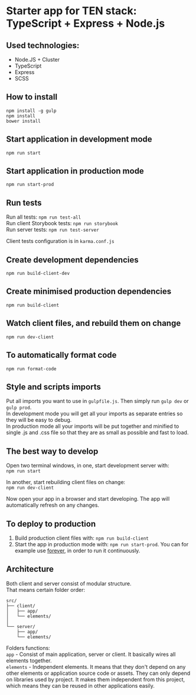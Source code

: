 # Starter app for TEN stack: TypeScript + Express + Node.js

## Used technologies:
- Node.JS + Cluster
- TypeScript
- Express
- SCSS

## How to install
`npm install -g gulp`  
`npm install`  
`bower install`

## Start application in development mode  

`npm run start`  

## Start application in production mode  

`npm run start-prod`  
  
## Run tests
Run all tests: `npm run test-all`  
Run client Storybook tests: `npm run storybook`  
Run server tests: `npm run test-server` 
  
Client tests configuration is in `karma.conf.js`  

## Create development dependencies
`npm run build-client-dev`  

## Create minimised production dependencies
`npm run build-client`  

## Watch client files, and rebuild them on change  
`npm run dev-client`

## To automatically format code  
`npm run format-code`  

## Style and scripts imports
Put all imports you want to use in `gulpfile.js`. Then simply run `gulp dev` or `gulp prod`.  
In development mode you will get all your imports as separate entries so they will be easy to debug.  
In production mode all your imports will be put together and minified to single .js and .css file so that they are as small as possible and fast to load.

## The best way to develop
Open two terminal windows, in one, start development server with:  
`npm run start`  
  
In another, start rebuilding client files on change:  
`npm run dev-client`  
  
Now open your app in a browser and start developing. The app will automatically refresh on any changes.  

## To deploy to production
1. Build production client files with: `npm run build-client`  
2. Start the app in production mode with: `npm run start-prod`. You can for example use [forever](https://github.com/foreversd/forever), in order to run it continuously.  

## Architecture
Both client and server consist of modular structure.  
That means certain folder order:

```
src/  
├── client/  
│   ├── app/  
│   └── elements/  
│   
└── server/  
    ├── app/  
    └── elements/  
```    

Folders functions:  
`app` - Consist of main application, server or client. It basically wires all elements together.   
`elements` - Independent elements. It means that they don't depend on any other elements or application source code or assets. They can only depend on libraries used by project. It makes them independent from this project, which means they can be reused in other applications easily.   

